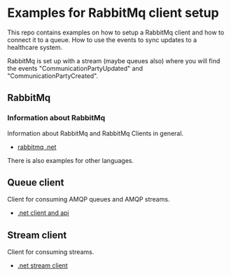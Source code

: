 # Examples for RabbitMq client setup
This repo contains examples on how to setup a RabbitMq client and how to connect it to a queue.
How to use the events to sync updates to a healthcare system.

RabbitMq is set up with a stream (maybe queues also) where you will find the events "CommunicationPartyUpdated" and "CommunicationPartyCreated".

## RabbitMq
### Information about RabbitMq
Information about RabbitMq and RabbitMq Clients in general. 
* [rabbitmq .net](https://www.rabbitmq.com/dotnet.html)

There is also examples for other languages.

## Queue client
Client for consuming AMQP queues and AMQP streams.
* [.net client and api](https://www.rabbitmq.com/dotnet-api-guide.html)

## Stream client
Client for consuming streams.
* [.net stream client](https://github.com/rabbitmq/rabbitmq-stream-dotnet-client)
